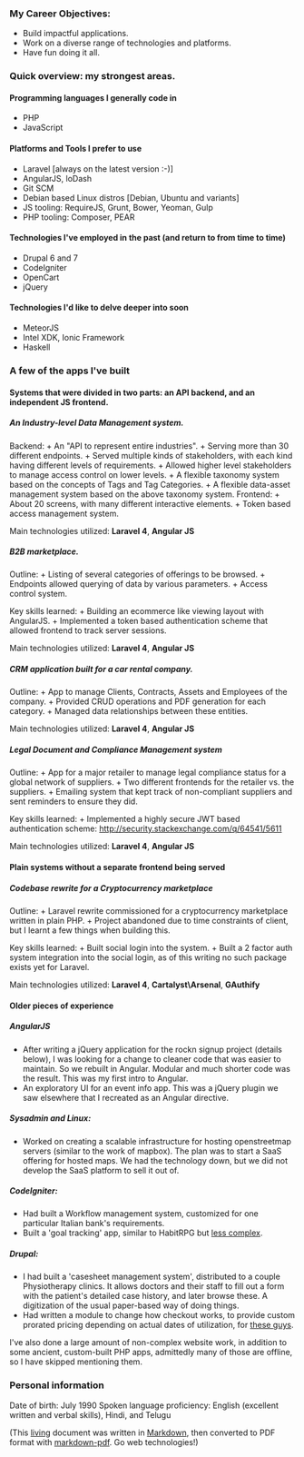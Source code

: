 ### My Career Objectives:

+ Build impactful applications.
+ Work on a diverse range of technologies and platforms.
+ Have fun doing it all.

### Quick overview: my strongest areas.
#### Programming languages I generally code in
+ PHP
+ JavaScript

#### Platforms and Tools I prefer to use
+ Laravel [always on the latest version :-)]
+ AngularJS, loDash
+ Git SCM
+ Debian based Linux distros [Debian, Ubuntu and variants]
+ JS tooling: RequireJS, Grunt, Bower, Yeoman, Gulp
+ PHP tooling: Composer, PEAR

#### Technologies I've employed in the past (and return to from time to time)
+ Drupal 6 and 7
+ CodeIgniter
+ OpenCart
+ jQuery

#### Technologies I'd like to delve deeper into soon
+ MeteorJS
+ Intel XDK, Ionic Framework
+ Haskell

### A few of the apps I've built

#### Systems that were divided in two parts: an API backend, and an independent JS frontend.

##### An Industry-level Data Management system.
Backend:
    + An "API to represent entire industries".
    + Serving more than 30 different endpoints.
    + Served multiple kinds of stakeholders, with each kind having different levels of requirements.
    + Allowed higher level stakeholders to manage access control on lower levels.
    + A flexible taxonomy system based on the concepts of Tags and Tag Categories.
    + A flexible data-asset management system based on the above taxonomy system.
Frontend:
    + About 20 screens, with many different interactive elements.
    + Token based access management system.

Main technologies utilized: **Laravel 4**, **Angular JS**

##### B2B marketplace.
Outline:
    + Listing of several categories of offerings to be browsed.
    + Endpoints allowed querying of data by various parameters.
    + Access control system.

Key skills learned:
    + Building an ecommerce like viewing layout with AngularJS.
    + Implemented a token based authentication scheme that allowed frontend to track server sessions.

Main technologies utilized: **Laravel 4**, **Angular JS**

##### CRM application built for a car rental company.
Outline:
    + App to manage Clients, Contracts, Assets and Employees of the company.
    + Provided CRUD operations and PDF generation for each category.
    + Managed data relationships between these entities.

Main technologies utilized: **Laravel 4**, **Angular JS**

##### Legal Document and Compliance Management system
Outline:
    + App for a major retailer to manage legal compliance status for a global network of suppliers.
    + Two different frontends for the retailer vs. the suppliers.
    + Emailing system that kept track of non-compliant suppliers and sent reminders to ensure they did.

Key skills learned:
    + Implemented a highly secure JWT based authentication scheme: http://security.stackexchange.com/q/64541/5611

Main technologies utilized: **Laravel 4**, **Angular JS**

#### Plain systems without a separate frontend being served

##### Codebase rewrite for a Cryptocurrency marketplace
Outline:
    + Laravel rewrite commissioned for a cryptocurrency marketplace written in plain PHP.
    + Project abandoned due to time constraints of client, but I learnt a few things when building this.

Key skills learned:
    + Built social login into the system.
    + Built a 2 factor auth system integration into the social login, as of this writing no such package exists yet for Laravel.

Main technologies utilized: **Laravel 4**, **Cartalyst\Arsenal**, **GAuthify**

#### Older pieces of experience

##### AngularJS
+ After writing a jQuery application for the rockn signup project (details below), I was looking for a change to cleaner code that was easier to maintain. So we rebuilt in Angular. Modular and much shorter code was the result. This was my first intro to Angular.
+ An exploratory UI for an event info app. This was a jQuery plugin we saw elsewhere that I recreated as an Angular directive.

##### Sysadmin and Linux:

+ Worked on creating a scalable infrastructure for hosting openstreetmap servers (similar to the work of mapbox). The plan was to start a SaaS offering for hosted maps. We had the technology down, but we did not develop the SaaS platform to sell it out of.

##### CodeIgniter:

+ Had built a Workflow management system, customized for one particular Italian bank's requirements.
+ Built a 'goal tracking' app, similar to HabitRPG but [less complex](http://achieve.joosab.com/).

##### Drupal:

+ I had built a 'casesheet management system', distributed to a couple Physiotherapy clinics. It allows doctors and their staff to fill out a form with the patient's detailed case history, and later browse these. A digitization of the usual paper-based way of doing things.
+ Had written a module to change how checkout works, to provide custom prorated pricing depending on actual dates of utilization, for [these guys](http://cloudvirtualoffice.com).

I've also done a large amount of non-complex website work, in addition to some ancient, custom-built PHP apps, admittedly many of those are offline, so I have skipped mentioning them.

### Personal information
Date of birth: July 1990
Spoken language proficiency: English (excellent written and verbal skills), Hindi, and Telugu

(This [living](http://github.com/adityamenon/resume) document was written in [Markdown](http://daringfireball.net/projects/markdown/), then converted to PDF format with [markdown-pdf](https://npmjs.org/package/markdown-pdf). Go web technologies!)
